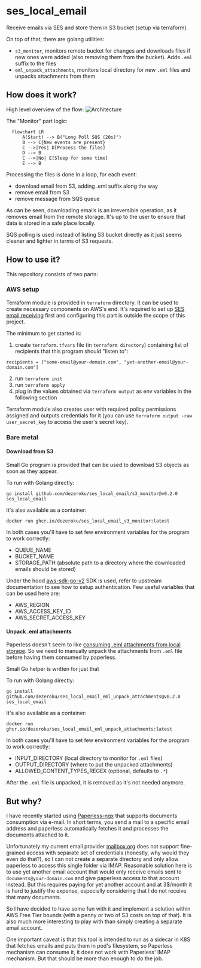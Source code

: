 # ses_local_email

Receive emails via SES and store them in S3 bucket (setup via terraform).

On top of that, there are golang utilities:

- `s3_monitor`, monitors remote bucket for changes and downloads files if new ones were added (also removing them from the bucket).
  Adds `.eml` suffix to the files
- `eml_unpack_attachments`, monitors local directory for new `.eml` files and unpacks attachments from them

## How does it work?

High level overview of the flow:
![Architecture](docs/diagrams/created/overview.png?raw=true "Overview")

The "Monitor" part logic:

```mermaid
  flowchart LR
      A(Start) --> B("Long Poll SQS (20s)")
      B --> C{New events are present}
      C -->|Yes| D[Process the files]
      D --> B
      C -->|No| E[Sleep for some time]
      E --> B
```

Processing the files is done in a loop, for each event:

- download email from S3, adding .eml suffix along the way
- remove email from S3
- remove message from SQS queue

As can be seen, downloading emails is an irreversible operation, as it removes email from the remote storage.
It's up to the user to ensure that data is stored in a safe place locally.

SQS polling is used instead of listing S3 bucket directly as it just seems cleaner and lighter in terms of S3 requests.

## How to use it?

This repository consists of two parts:

### AWS setup

Terraform module is provided in `terraform` directory.
It can be used to create necessary components on AWS's end.
It's required to set up [SES email receiving](https://docs.aws.amazon.com/ses/latest/dg/receiving-email-setting-up.html) first and
configuring this part is outside the scope of this project.

The minimum to get started is:

1. create `terraform.tfvars` file (in `terraform directory`) containing list of recipients that this program should "listen to":

```
recipients = ["some-email@your-domain.com", "yet-another-email@your-domain.com"]
```

2. run `terraform init`
3. run `terraform apply`
4. plug in the values obtained via `terraform output` as env variables in the following section

Terraform module also creates user with required policy permissions assigned and outputs credentials for it (you can use `terraform output -raw user_secret_key` to access the user's secret key).

### Bare metal

#### Download from S3

Small Go program is provided that can be used to download S3 objects as soon as they appear.

To run with Golang directly:

```
go install github.com/dezeroku/ses_local_email/s3_monitor@v0.2.0
ses_local_email
```

It's also available as a container:

```
docker run ghcr.io/dezeroku/ses_local_email_s3_monitor:latest
```

In both cases you'll have to set few environment variables for the program to work correctly:

- QUEUE_NAME
- BUCKET_NAME
- STORAGE_PATH (absolute path to a directory where the downloaded emails should be stored)

Under the hood [aws-sdk-go-v2](https://github.com/aws/aws-sdk-go-v2) SDK is used, refer to upstream documentation to see how to setup authentication.
Few useful variables that can be used here are:

- AWS_REGION
- AWS_ACCESS_KEY_ID
- AWS_SECRET_ACCESS_KEY

#### Unpack .eml attachments

Paperless doesn't seem to like [consuming .eml attachments from local storage](https://github.com/paperless-ngx/paperless-ngx/discussions/2823#discussion-4925418).
So we need to manually unpack the attachments from `.eml` file before having them consumed by paperless.

Small Go helper is written for just that

To run with Golang directly:

```
go install github.com/dezeroku/ses_local_email_eml_unpack_attachments@v0.2.0
ses_local_email
```

It's also available as a container:

```
docker run ghcr.io/dezeroku/ses_local_email_eml_unpack_attachments:latest
```

In both cases you'll have to set few environment variables for the program to work correctly:

- INPUT_DIRECTORY (local directory to monitor for `.eml` files)
- OUTPUT_DIRECTORY (where to put the unpacked attachments)
- ALLOWED_CONTENT_TYPES_REGEX (optional, defaults to `.*`)

After the `.eml` file is unpacked, it is removed as it's not needed anymore.

## But why?

I have recently started using [Paperless-ngx](https://docs.paperless-ngx.com/) that supports documents consumption via e-mail.
In short terms, you send a mail to a specific email address and paperless automatically fetches it and processes the documents attached to it.

Unfortunately my current email provider [mailbox.org](mailbox.org) does not support fine-grained access with separate set of credentials (honestly, why would they even do that?), so I can not create a separate directory and only allow paperless to access this single folder via IMAP.
Reasonable solution here is to use yet another email account that would only receive emails sent to `documents@your-domain.com` and give paperless access to that account instead.
But this requires paying for yet another account and at 3$/month it is hard to justify the expense, especially considering that I do not receive that many documents.

So I have decided to have some fun with it and implement a solution within AWS Free Tier bounds (with a penny or two of S3 costs on top of that).
It is also much more interesting to play with than simply creating a separate email account.

One important caveat is that this tool is intended to run as a sidecar in K8S that fetches emails and puts them in pod's filesystem, so Paperless mechanism can consume it, it does not work with Paperless' IMAP mechanism.
But that should be more than enough to do the job.
